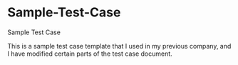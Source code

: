 # Sample-Test-Case
Sample Test Case

This is a sample test case template that I used in my previous company, and I have modified certain parts of the test case document.
